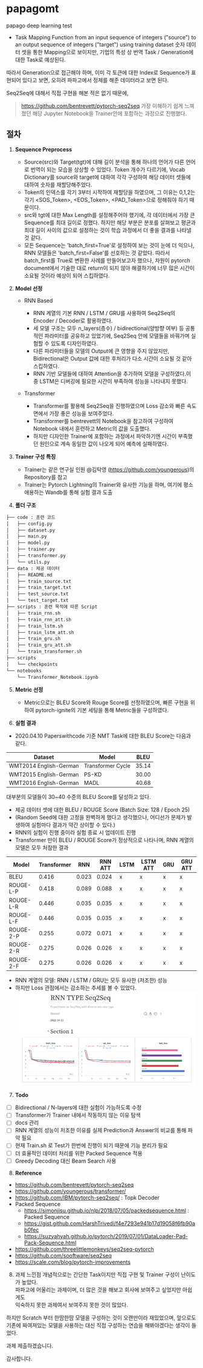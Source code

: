 # papagomt
papago deep learning test

* Task
Mapping Function from an input sequence of integers ("source") to an output sequence of integers ("target") using training dataset
숫자 데이터 셋을 통한 Mapping으로 보이지만, 기업의 특성 상 번역 Task / Generation에 대한 Task로 예상된다.

따라서 Generation으로 접근해야 하며, 이미 각 토큰에 대한 Index로 Sequence가 표현되어 있다고 보면, 오히려 파파고에서 정제를 해준 데이터라고 보면 된다.

Seq2Seq에 대해서 직접 구현을 해본 적은 없기 때문에, 
> https://github.com/bentrevett/pytorch-seq2seq
가장 이해하기 쉽게 느껴졌던 해당 Jupyter Notebook을 Trainer안에 포함하는 과정으로 진행했다.

## 절차
1. **Sequence Preprocess**
    * Source(src)와 Target(tgt)에 대해 길이 분석을 통해 하나의 언어가 다른 언어로 번역이 되는 모습을 상상할 수 있었다. 
    Token 개수가 다르기에, Vocab Dictionary를 source와 target에 대하여 각각 구성하여 해당 데이터 셋들에 대하여 숫자를 재할당해주었다.
    * Token의 인덱스를 각기 3부터 시작하여 재할당을 하였으며, 그 이유는 0,1,2는 각기 <SOS_Token>, <EOS_Token>, <PAD_Token>으로 정해줘야 하기 때문이다.
    * src와 tgt에 대한 Max Length를 설정해주어야 했기에, 각 데이터에서 가장 큰 Sequence를 최대 길이로 정했다. 하지만 해당 부분은 분포를 살펴보고 평균과 최대 길이 사이의 값으로 설정하는 것이 학습 과정에서 더 좋을 결과를 나타낼 것 같다.
    * 모든 Sequence는 'batch_first=True'로 설정하여 보는 것이 눈에 더 익으나, RNN 모델들은 'batch_first=False'를 선호하는 것 같았다. 따라서 batch_first를 True로 변환한 사례를 만들어보고자 했으나, 차원이 pytorch document에서 기술한 대로 return이 되지 않아 해결하기에 너무 많은 시간이 소요될 것이라 예상이 되어 스킵하였다.

2. **Model 선정**  
    * RNN Based  
        * RNN 계열의 기본 RNN / LSTM / GRU를 사용하여 Seq2Seq의 Encoder / Decoder로 활용하였다.  
        * 세 모델 구조는 모두 n_layers(층수) / bidirectional(양방향 여부) 등 공통적인 파라미터를 공유하고 있었기에, Seq2Seq 안에 모델들을 바꿔가며 실험할 수 있도록 디자인하였다.   
        * 다른 파라미터들을 모델의 Output에 큰 영향을 주지 않았지만, Bidirectional은 Output 값에 대한 후처리가 다소 시간이 소요될 것 같아 스킵하였다.  
        * RNN 기반 모델들에 대하여 Attention을 추가하여 모델을 구성하였다.이 중 LSTM은 디버깅에 필요한 시간이 부족하여 성능을 나타내지 못했다.

    * Transformer  
        * Transformer를 활용해 Seq2Seq을 진행하였으며 Loss 감소와 빠른 속도 면에서 가장 좋은 성능을 보여주었다.  
        * Transformer를 bentrevett의 Notebook을 참고하여 구성하여 Notebook 내에서 훈련하고 Metric의 값을 도출했다.  
        * 하지만 디자인한 Trainer에 포함하는 과정에서 파악하기엔 시간이 부족했던 원인으로 계속 동일한 값이 나오게 되어 예측에 실패하였다.  

3. **Trainer 구성 특징**
    * Trainer는 같은 연구실 인원 @김탁영 (https://github.com/youngerous)의 Repository를 참고
    * Trainer는 Pytorch Lightning의 Trainer와 유사한 기능을 하며, 여기에 평소 애용하는 Wandb를 통해 실험 결과 도출

4. **폴더 구조**
```bash
├── code : 훈련 코드
│   ├── config.py
│   ├── dataset.py
│   ├── main.py
│   ├── model.py
│   ├── trainer.py
│   ├── transformer.py
│   └── utils.py
├── data : 제공 데이터
│   ├── README.md
│   ├── train_source.txt
│   ├── train_target.txt
│   ├── test_source.txt
│   └── test_target.txt
├── scripts : 훈련 목적에 따른 Script
│   ├── train_rnn.sh       
│   ├── train_rnn_att.sh
│   ├── train_lstm.sh
│   ├── train_lstm_att.sh
│   ├── train_gru.sh
│   ├── train_gru_att.sh
│   └── train_transformer.sh
├── scripts
│   └── checkpoints
└── notebooks
    └── Transformer_Notebook.ipynb
``` 

5. **Metric 선정**  
    * Metric으로는 BLEU Score와 Rouge Score를 선정하였으며, 빠른 구현을 위하여 pytorch-ignite의 기본 세팅을 통해 Metric들을 구성하였다.   

6. **실험 결과**  
* 2020.04.10 Paperswithcode 기준 NMT Task에 대한 BLEU Score는 다음과 같다.  

Dataset | Model | BLEU |
-----------------| ---------- | -----|
WMT2014 English-German | Transformer Cycle | 35.14 |
WMT2015 English-German | PS-KD | 30.00 |
WMT2016 English-German | MADL | 40.68 |

대부분의 모델들이 30~40 수준의 BLEU Score를 달성하고 있다.  

* 제공 데이터 셋에 대한 BLEU / ROUGE Score (Batch Size: 128 / Epoch 25)
* (Random Seed에 대한 고정을 완벽하게 했다고 생각했으나, 어디선가 문제가 발생하여 실험마다 결과가 약간 상이할 수 있다.)
* RNN의 실험이 진행 중이라 실험 종료 시 업데이트 진행
* Transformer 만이 BLEU / ROUGE Score가 정상적으로 나타나며, RNN 계열의 모델은 모두 처참한 결과

Model | Transformer | RNN | RNN ATT | LSTM | LSTM ATT | GRU | GRU ATT |
---------- | --------- | ------- | ------- | ------- | ------- | ------- | ------- |
BLEU      | 0.416 | 0.023 | 0.024 | x | x | x | x |
ROUGE-L-P | 0.418 | 0.089 | 0.088 | x | x | x | x |
ROUGE-L-R | 0.446 | 0.035 | 0.035 | x | x | x | x |
ROUGE-L-F | 0.446 | 0.035 | 0.035 | x | x | x | x |
ROUGE-2-P | 0.255 | 0.072 | 0.071 | x | x | x | x |
ROUGE-2-R | 0.275 | 0.026 | 0.026 | x | x | x | x |
ROUGE-2-F | 0.275 | 0.026 | 0.026 | x | x | x | x |

* RNN 계열의 모델: RNN / LSTM / GRU는 모두 유사한 (저조한) 성능
* 하지만 Loss 관점에서는 감소하는 추세를 볼 수 있었다.
![RNN Experiment](Report.png)

7. **Todo**
- [ ] Bidirectional / N-layers에 대한 실험이 가능하도록 수정
- [ ] Transformer가 Trainer 내에서 작동하지 않는 이유 탐색
- [ ] docs 관리
- [ ] RNN 계열의 성능이 저조한 이유를 실제 Prediction과 Answer의 비교를 통해 파악 필요
- [ ] 현재 Train.sh 로 Test가 한번에 진행이 되기 때문에 기능 분리가 필요
- [ ] 더 효율적인 데이터 처리를 위한 Packed Sequence 적용
- [ ] Greedy Decoding 대신 Beam Search 사용

8. **Reference**
- https://github.com/bentrevett/pytorch-seq2seq
- https://github.com/youngerous/transformer/
- https://github.com/IBM/pytorch-seq2seq/ : Topk Decoder
- Packed Sequence
    -  https://simonjisu.github.io/nlp/2018/07/05/packedsequence.html : Packed Sequence
    - https://gist.github.com/HarshTrivedi/f4e7293e941b17d19058f6fb90ab0fec
    - https://suzyahyah.github.io/pytorch/2019/07/01/DataLoader-Pad-Pack-Sequence.html
- https://github.com/threelittlemonkeys/seq2seq-pytorch
- https://github.com/sooftware/seq2seq
- https://scale.com/blog/pytorch-improvements

8. 과제 느낀점
개념적으로는 간단한 Task이지만 직접 구현 및 Trainer 구성이 난이도가 높았다.  
파파고에 어울리는 과제이며, 더 많은 것을 해보고 회사에 보여주고 싶었지만 아쉽게도  
익숙하지 못한 과제여서 보여주지 못한 것이 많았다. 

하지만 Scratch 부터 한땀한땀 모델을 구성하는 것이 오랜만이라 재밌었으며, 앞으로도 기존에 짜여져있는 모델을 사용하는 대신
직접 구성하는 연습을 해봐야겠다는 생각이 들었다.

과제 제출하겠습니다.

감사합니다. 

